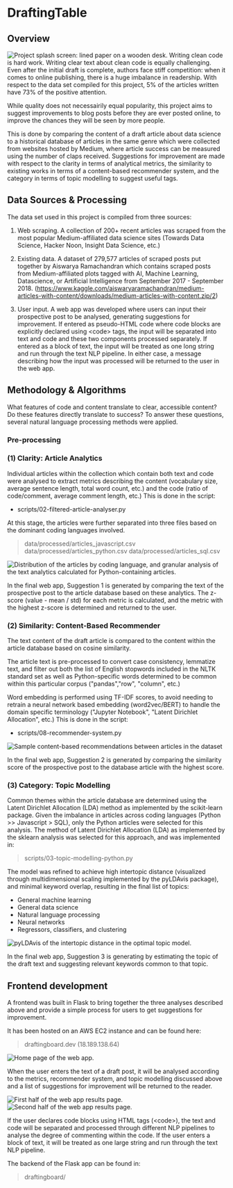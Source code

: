 # DraftingTable

## Overview 
![Project splash screen: lined paper on a wooden desk.](/insight/figures/project_intro.JPG)
Writing clean code is hard work. Writing clear text about clean code is equally challenging. Even after the initial draft is complete, authors face stiff competition: when it comes to online publishing, there is a huge imbalance in readership. With respect to the data set compiled for this project, 5% of the articles written have 73% of the positive attention.

While quality does not necessairily equal popularity, this project aims to suggest improvements to blog posts before they are ever posted online, to improve the chances they will be seen by more people. 

This is done by comparing the content of a draft article about data science to a historical database of articles in the same genre which were collected from websites hosted by Medium, where article success can be measured using the number of claps received. Suggestions for improvement are made with respect to the clarity in terms of analytical metrics, the similarity to existing works in terms of a content-based recommender system, and the category in terms of topic modelling to suggest useful tags. 

## Data Sources & Processing

The data set used in this project is compiled from three sources:

1) Web scraping. A collection of 200+ recent articles was scraped from the most popular Medium-affiliated data science sites (Towards Data Science, Hacker Noon, Insight Data Science, etc.)

2) Existing data. A dataset of 279,577 articles of scraped posts put together by  Aiswarya Ramachandran which contains scraped posts from Medium-affiliated plots tagged with AI, Machine Learning, Datascience, or Artificial Intelligence from September 2017 - September 2018.
(https://www.kaggle.com/aiswaryaramachandran/medium-articles-with-content/downloads/medium-articles-with-content.zip/2)

3) User input. A web app was developed where users can input their prospective post to be analysed, generating suggestions for improvement. If entered as pseudo-HTML code where code blocks are explicitly declared using &lt;code&gt; tags, the input will be separated into text and code and these two components processed separately. If entered as a block of text, the input will be treated as one long string and run through the text NLP pipeline. In either case, a message describing how the input was processed will be returned to the user in the web app.

## Methodology & Algorithms
What features of code and content translate to clear, accessible content? Do these features directly translate to success? To answer these questions, several natural language processing methods were applied.

### Pre-processing

### (1) Clarity: Article Analytics 
Individual articles within the collection which contain both text and code were analysed to extract metrics describing the content (vocabulary size, average sentence length, total word count, etc.) and the code (ratio of code/comment, average comment length, etc.) This is done in the script:
- scripts/02-filtered-article-analyser.py

At this stage, the articles were further separated into three files based on the dominant coding languages involved.
> data/processed/articles_javascript.csv
> data/processed/articles_python.csv
> data/processed/articles_sql.csv

![Distribution of the articles by coding language, and granular analysis of the text analytics calculated for Python-containing articles.](/insight/figures/validation_metrics.png)

In the final web app, Suggestion 1 is generated by comparing the text of the prospective post to the article database based on these analytics. The z-score (value - mean / std) for each metric is calculated, and the metric with the highest z-score is determined and returned to the user.

### (2) Similarity: Content-Based Recommender 
The text content of the draft article is compared to the content within the article database based on cosine similarity. 

The article text is pre-processed to convert case consistency, lemmatize text, and filter out both the list of English stopwords included in the NLTK standard set as well as Python-specific words determined to be common within this particular corpus ("pandas","row", "column", etc.)

Word embedding is performed using TF-IDF scores, to avoid needing to retrain a neural network based embedding (word2vec/BERT) to handle the domain specific terminology ("Jupyter Notebook", "Latent Dirichlet Allocation", etc.) This is done in the script:
- scripts/08-recommender-system.py

![Sample content-based recommendations between articles in the dataset](/insight/figures/recommender_validation.jpg)

In the final web app, Suggestion 2 is generated by comparing the similarity score of the prospective post to the database article with the highest score.

### (3) Category: Topic Modelling 
Common themes within the article database are determined using the Latent Dirichlet Allocation (LDA) method as implemented by the scikit-learn package. Given the imbalance in articles across coding languages (Python >> Javascript > SQL), only the Python articles were selected for this analysis. The method of Latent Dirichlet Allocation (LDA) as implemented by the sklearn analysis was selected for this approach, and was implemented in:
> scripts/03-topic-modelling-python.py

The model was refined to achieve high intertopic distance (visualized through multidimensional scaling implemented by the pyLDAvis package), and minimal keyword overlap, resulting in the final list of topics:
- General machine learning
- General data science
- Natural language processing
- Neural networks
- Regressors, classifiers, and clustering

![pyLDAvis of the intertopic distance in the optimal topic model.](/insight/figures/pyLDAvis.PNG)

In the final web app, Suggestion 3 is generating by estimating the topic of the draft text and suggesting relevant keywords common to that topic.

## Frontend development
A frontend was built in Flask to bring together the three analyses described above and provide a simple process for users to get suggestions for improvement. 

It has been hosted on an AWS EC2 instance and can be found here:
> draftingboard.dev (18.189.138.64)

![Home page of the web app.](/insight/figures/screenshot_1.PNG)

When the user enters the text of a draft post, it will be analysed according to the metrics, recommender system, and topic modelling discussed above and a list of suggestions for improvement will be returned to the reader.

![First half of the web app results page.](/insight/figures/screenshot_2.PNG)
![Second half of the web app results page.](/insight/figures/screenshot_3.PNG)

If the user declares code blocks using HTML tags (&lt;code&gt;), the text and code will be separated and processed through different NLP pipelines to analyse the degree of commenting within the code. If the user enters a block of text, it will be treated as one large string and run through the text NLP pipeline.

 The backend of the Flask app can be found in:
> draftingboard/
